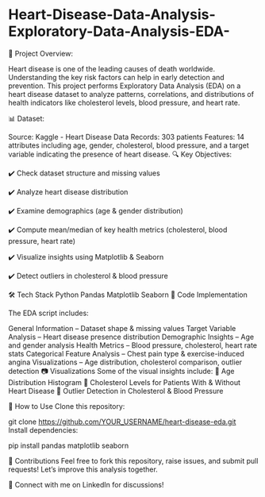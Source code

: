 # Heart-Disease-Data-Analysis-Exploratory-Data-Analysis-EDA-
📌 Project Overview:

Heart disease is one of the leading causes of death worldwide. Understanding the key risk factors can help in early detection and prevention. This project performs Exploratory Data Analysis (EDA) on a heart disease dataset to analyze patterns, correlations, and distributions of health indicators like cholesterol levels, blood pressure, and heart rate.

📊 Dataset:

Source: Kaggle - Heart Disease Data
Records: 303 patients
Features: 14 attributes including age, gender, cholesterol, blood pressure, and a target variable indicating the presence of heart disease.
🔍 Key Objectives:

✔️ Check dataset structure and missing values

✔️ Analyze heart disease distribution

✔️ Examine demographics (age & gender distribution)

✔️ Compute mean/median of key health metrics (cholesterol, blood pressure, heart rate)

✔️ Visualize insights using Matplotlib & Seaborn

✔️ Detect outliers in cholesterol & blood pressure

🛠️ Tech Stack
Python
Pandas
Matplotlib
Seaborn
📜 Code Implementation

The EDA script includes:

General Information – Dataset shape & missing values
Target Variable Analysis – Heart disease presence distribution
Demographic Insights – Age and gender analysis
Health Metrics – Blood pressure, cholesterol, heart rate stats
Categorical Feature Analysis – Chest pain type & exercise-induced angina
Visualizations – Age distribution, cholesterol comparison, outlier detection
📷 Visualizations
Some of the visual insights include:
📌 Age Distribution Histogram
📌 Cholesterol Levels for Patients With & Without Heart Disease
📌 Outlier Detection in Cholesterol & Blood Pressure

📂 How to Use
Clone this repository:

git clone https://github.com/YOUR_USERNAME/heart-disease-eda.git  
Install dependencies:

pip install pandas matplotlib seaborn  

🤝 Contributions
Feel free to fork this repository, raise issues, and submit pull requests! Let’s improve this analysis together.

🚀 Connect with me on LinkedIn for discussions!

